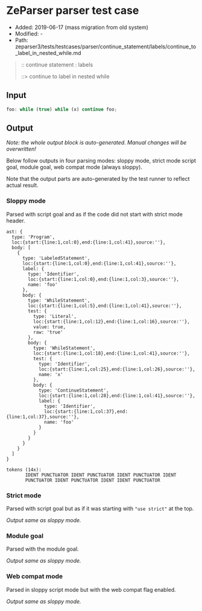 # ZeParser parser test case

- Added: 2019-06-17 (mass migration from old system)
- Modified: -
- Path: zeparser3/tests/testcases/parser/continue_statement/labels/continue_to_label_in_nested_while.md

> :: continue statement : labels
>
> ::> continue to label in nested while

## Input

`````js
foo: while (true) while (x) continue foo;
`````

## Output

_Note: the whole output block is auto-generated. Manual changes will be overwritten!_

Below follow outputs in four parsing modes: sloppy mode, strict mode script goal, module goal, web compat mode (always sloppy).

Note that the output parts are auto-generated by the test runner to reflect actual result.

### Sloppy mode

Parsed with script goal and as if the code did not start with strict mode header.

`````
ast: {
  type: 'Program',
  loc:{start:{line:1,col:0},end:{line:1,col:41},source:''},
  body: [
    {
      type: 'LabeledStatement',
      loc:{start:{line:1,col:0},end:{line:1,col:41},source:''},
      label: {
        type: 'Identifier',
        loc:{start:{line:1,col:0},end:{line:1,col:3},source:''},
        name: 'foo'
      },
      body: {
        type: 'WhileStatement',
        loc:{start:{line:1,col:5},end:{line:1,col:41},source:''},
        test: {
          type: 'Literal',
          loc:{start:{line:1,col:12},end:{line:1,col:16},source:''},
          value: true,
          raw: 'true'
        },
        body: {
          type: 'WhileStatement',
          loc:{start:{line:1,col:18},end:{line:1,col:41},source:''},
          test: {
            type: 'Identifier',
            loc:{start:{line:1,col:25},end:{line:1,col:26},source:''},
            name: 'x'
          },
          body: {
            type: 'ContinueStatement',
            loc:{start:{line:1,col:28},end:{line:1,col:41},source:''},
            label: {
              type: 'Identifier',
              loc:{start:{line:1,col:37},end:{line:1,col:37},source:''},
              name: 'foo'
            }
          }
        }
      }
    }
  ]
}

tokens (14x):
       IDENT PUNCTUATOR IDENT PUNCTUATOR IDENT PUNCTUATOR IDENT
       PUNCTUATOR IDENT PUNCTUATOR IDENT IDENT PUNCTUATOR
`````

### Strict mode

Parsed with script goal but as if it was starting with `"use strict"` at the top.

_Output same as sloppy mode._

### Module goal

Parsed with the module goal.

_Output same as sloppy mode._

### Web compat mode

Parsed in sloppy script mode but with the web compat flag enabled.

_Output same as sloppy mode._
